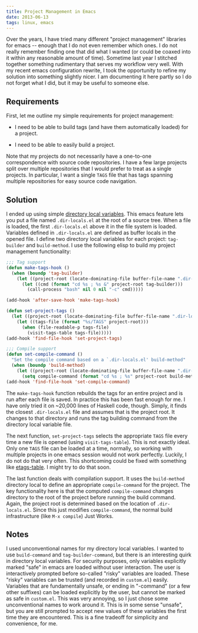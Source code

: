 ```yaml
---
title: Project Management in Emacs
date: 2013-06-13
tags: linux, emacs
---
```


Over the years, I have tried many different "project management"
libraries for emacs -- enough that I do not even remember which ones.
I do not really remember finding one that did what I wanted (or could
be coaxed into it within any reasonable amount of time).  Sometime
last year I stitched together something rudimentary that serves my
workflow very well.  With my recent emacs configuration rewrite,
I took the opportunity to refine my solution into something slightly
nicer.  I am documenting it here partly so I do not forget what I
did, but it may be useful to someone else.

## Requirements

First, let me outline my simple requirements for project management:

 * I need to be able to build tags (and have them automatically loaded)
   for a project.

 * I need to be able to easily build a project.

Note that my projects do not necessarily have a one-to-one
correspondence with source code repositories.  I have a few large
projects split over multiple repositories that I would prefer to treat
as a single projects.  In particular, I want a single `TAGS` file that
has tags spanning multiple repositories for easy source code
navigation.

## Solution

I ended up using simple
[directory local variables](http://www.gnu.org/software/emacs/manual/html_node/emacs/Directory-Variables.html).
This emacs feature lets you put a file named `.dir-locals.el` at the
root of a source tree.  When a file is loaded, the first
`.dir-locals.el` above it in the file system is loaded.  Variables
defined in `.dir-locals.el` are defined as buffer locals in the opened
file.  I define two directory local variables for each project:
`tag-builder` and `build-method`.  I use the following elisp to build
my project management functionality:

```commonlisp
;;; Tag support
(defun make-tags-hook ()
  (when (boundp 'tag-builder)
    (let ((project-root (locate-dominating-file buffer-file-name ".dir-locals.el")))
      (let ((cmd (format "cd %s ; %s &" project-root tag-builder)))
        (call-process "bash" nil 0 nil "-c" cmd)))))

(add-hook 'after-save-hook 'make-tags-hook)

(defun set-project-tags ()
  (let ((project-root (locate-dominating-file buffer-file-name ".dir-locals.el")))
    (let ((tags-file (format "%s/TAGS" project-root)))
      (when (file-readable-p tags-file)
        (visit-tags-table tags-file)))))
(add-hook 'find-file-hook 'set-project-tags)

;;; Compile support
(defun set-compile-command ()
  "Set the compile command based on a `.dir-locals.el' build-method"
  (when (boundp 'build-method)
    (let ((project-root (locate-dominating-file buffer-file-name ".dir-locals.el")))
      (setq compile-command (format "cd %s ; %s" project-root build-method)))))
(add-hook 'find-file-hook 'set-compile-command)
```

The `make-tags-hook` function rebuilds the tags for an entire project
and is run after each file is saved.  In practice this has been fast
enough for me.  I have only tried it on ~20,000 lines of Haskell code,
though.  Simply, it finds the closest `.dir-locals.el` file and
assumes that is the project root.  It changes to that directory and
runs the tag building command from the directory local variable file.

The next function, `set-project-tags` selects the appropriate `TAGS`
file every time a new file is opened (using `visit-tags-table`).  This
is not exactly ideal.  Only one `TAGS` file can be loaded at a time,
normally, so working with multiple projects in one emacs session
would not work perfectly.  Luckily, I do not do that very often.
This shortcoming could be fixed with something like
[etags-table](http://www.emacswiki.org/emacs/EtagsTable).  I might
try to do that soon.

The last function deals with compilation support.  It uses the
`build-method` directory local to define an appropriate
`compile-command` for the project.  The key functionality here is that
the computed `compile-command` changes directory to the root of the
project before running the build command.  Again, the project root is
determined based on the location of `.dir-locals.el`.  Since this just
modifies `compile-command`, the normal build infrastructure (like `M-x
compile`) Just Works.

## Notes

I used unconventional names for my directory local variables.  I
wanted to use `build-command` and `tag-builder-command`, but there is
an interesting quirk in directory local variables.  For security
purposes, only variables explicitly marked "safe" in emacs are loaded
without user interaction.  The user is interactively prompted before
so-called "risky" variables are loaded.  These "risky" variables can
be trusted (and recorded in `custom.el`) easily.  Variables that are
fundamentally unsafe, or ending in "-command" (or a few other
suffixes) can be loaded explicitly by the user, but cannot be marked
as safe in `custom.el`.  This was very annoying, so I just chose some
unconventional names to work around it.  This is in some sense
"unsafe", but you are still prompted to accept new values of these
variables the first time they are encountered.  This is a fine
tradeoff for simplicity and convenience, for me.

